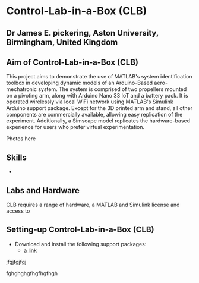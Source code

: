 # Control-Lab-in-a-Box (CLB)
## Dr James E. pickering, Aston University, Birmingham, United Kingdom

## Aim of Control-Lab-in-a-Box (CLB)
This project aims to demonstrate the use of MATLAB's system identification toolbox in developing dynamic models of an Arduino-Based aero-mechatronic system. The system is comprised of two propellers mounted on a pivoting arm, along with Arduino Nano 33 IoT and a battery pack. It is operated wirelessly via local WiFi network using MATLAB's Simulink Arduino support package. Except for the 3D printed arm and stand, all other components are commercially available, allowing easy replication of the experiment. Additionally, a Simscape model replicates the hardware-based experience for users who prefer virtual experimentation.

Photos here 

## Skills 
* 

## Labs and Hardware
CLB requires a range of hardware, a MATLAB and Simulink license and access to 

## Setting-up Control-Lab-in-a-Box (CLB)

* Download and install the following support packages:
    * [a link](https://uk.mathworks.com/hardware-support/arduino.html?#simulink)





jfgjfgjfgj


fghghghgfhgfhgfhgh
